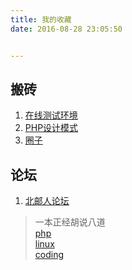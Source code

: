 ```yaml
---
title: 我的收藏  
date: 2016-08-28 23:05:50  


---
```


## 搬砖
1. [在线测试环境](http://www.dooccn.com/php5.6/)
2. [PHP设计模式](https://phptherightway.golaravel.com/pages/Design-Patterns.html)
3. [圈子](https://luuman.github.io/FrontEndGuide/V1/index.html)




## 论坛
1. [北邮人论坛](https://bbs.byr.cn/#!default)

> 一本正经胡说八道  
> [php](https://leunggeorge.gitbooks.io/php/content/)  
> [linux](https://leunggeorge.gitbooks.io/linux/content/)  
> [coding](https://leunggeorge.gitbooks.io/coding/content/)